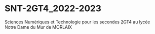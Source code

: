 # SNT-2GT4_2022-2023
Sciences Numériques et Technologie pour les secondes 2GT4 au lycée Notre Dame du Mur de MORLAIX
